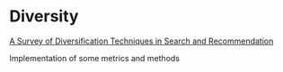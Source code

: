 # Diversity

[A Survey of Diversification Techniques in Search and Recommendation](https://arxiv.org/pdf/2212.14464.pdf)

Implementation of some metrics and methods
